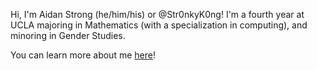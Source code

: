 Hi, I'm Aidan Strong (he/him/his) or @Str0nkyK0ng! I'm a fourth year at UCLA majoring in Mathematics (with a specialization in computing), and minoring in Gender Studies.

You can learn more about me [here](https://aidanmstrong.com)!
